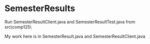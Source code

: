 # SemesterResults
Run SemesterResultClient.java and SemesterResultTest.java from src\comp125\ 

My work here is in SemesterResult.java and SemesterResultClient.java
